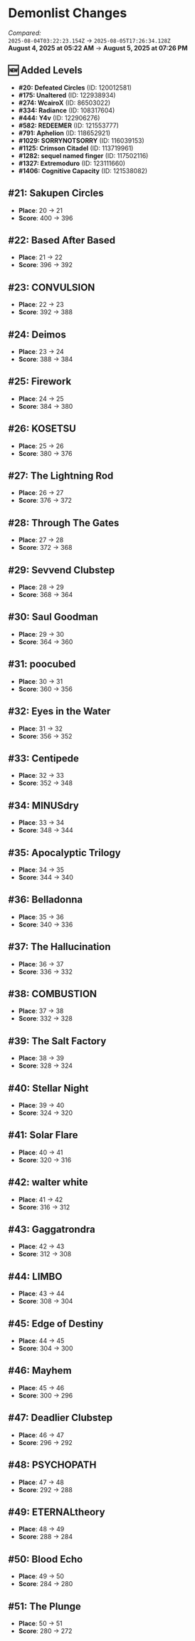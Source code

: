 # Demonlist Changes

_Compared:_<br />
`2025-08-04T03:22:23.154Z` → `2025-08-05T17:26:34.128Z`<br />
**August 4, 2025 at 05:22 AM** → **August 5, 2025 at 07:26 PM**

## 🆕 Added Levels

- **#20: Defeated Circles** (ID: 120012581)
- **#175: Unaltered** (ID: 122938934)
- **#274: WcairoX** (ID: 86503022)
- **#334: Radiance** (ID: 108317604)
- **#444: Y4v** (ID: 122906276)
- **#582: REDEEMER** (ID: 121553777)
- **#791: Aphelion** (ID: 118652921)
- **#1029: SORRYNOTSORRY** (ID: 116039153)
- **#1125: Crimson Citadel** (ID: 113719961)
- **#1282: sequel named finger** (ID: 117502116)
- **#1327: Extremoduro** (ID: 123111660)
- **#1406: Cognitive Capacity** (ID: 121538082)

## #21: Sakupen Circles

- **Place**: 20 → 21
- **Score**: 400 → 396

## #22: Based After Based

- **Place**: 21 → 22
- **Score**: 396 → 392

## #23: CONVULSION

- **Place**: 22 → 23
- **Score**: 392 → 388

## #24: Deimos

- **Place**: 23 → 24
- **Score**: 388 → 384

## #25: Firework

- **Place**: 24 → 25
- **Score**: 384 → 380

## #26: KOSETSU

- **Place**: 25 → 26
- **Score**: 380 → 376

## #27: The Lightning Rod

- **Place**: 26 → 27
- **Score**: 376 → 372

## #28: Through The Gates

- **Place**: 27 → 28
- **Score**: 372 → 368

## #29: Sevvend Clubstep

- **Place**: 28 → 29
- **Score**: 368 → 364

## #30: Saul Goodman

- **Place**: 29 → 30
- **Score**: 364 → 360

## #31: poocubed

- **Place**: 30 → 31
- **Score**: 360 → 356

## #32: Eyes in the Water

- **Place**: 31 → 32
- **Score**: 356 → 352

## #33: Centipede

- **Place**: 32 → 33
- **Score**: 352 → 348

## #34: MINUSdry

- **Place**: 33 → 34
- **Score**: 348 → 344

## #35: Apocalyptic Trilogy

- **Place**: 34 → 35
- **Score**: 344 → 340

## #36: Belladonna

- **Place**: 35 → 36
- **Score**: 340 → 336

## #37: The Hallucination

- **Place**: 36 → 37
- **Score**: 336 → 332

## #38: COMBUSTION

- **Place**: 37 → 38
- **Score**: 332 → 328

## #39: The Salt Factory

- **Place**: 38 → 39
- **Score**: 328 → 324

## #40: Stellar Night

- **Place**: 39 → 40
- **Score**: 324 → 320

## #41: Solar Flare

- **Place**: 40 → 41
- **Score**: 320 → 316

## #42: walter white

- **Place**: 41 → 42
- **Score**: 316 → 312

## #43: Gaggatrondra

- **Place**: 42 → 43
- **Score**: 312 → 308

## #44: LIMBO

- **Place**: 43 → 44
- **Score**: 308 → 304

## #45: Edge of Destiny

- **Place**: 44 → 45
- **Score**: 304 → 300

## #46: Mayhem

- **Place**: 45 → 46
- **Score**: 300 → 296

## #47: Deadlier Clubstep

- **Place**: 46 → 47
- **Score**: 296 → 292

## #48: PSYCHOPATH

- **Place**: 47 → 48
- **Score**: 292 → 288

## #49: ETERNALtheory

- **Place**: 48 → 49
- **Score**: 288 → 284

## #50: Blood Echo

- **Place**: 49 → 50
- **Score**: 284 → 280

## #51: The Plunge

- **Place**: 50 → 51
- **Score**: 280 → 272

